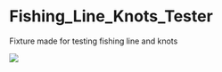# Fishing_Line_Knots_Tester
 Fixture made for testing fishing line and knots
 
<img src="Fishing_Line_Knots_Tester/doc/FishingLineTester_Schematic.png">

